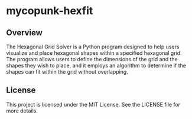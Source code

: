 # mycopunk-hexfit

## Overview
The Hexagonal Grid Solver is a Python program designed to help users visualize and place hexagonal shapes within a specified hexagonal grid. The program allows users to define the dimensions of the grid and the shapes they wish to place, and it employs an algorithm to determine if the shapes can fit within the grid without overlapping.

## License
This project is licensed under the MIT License. See the LICENSE file for more details.